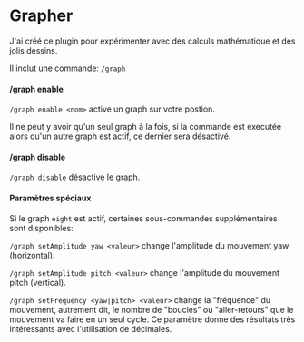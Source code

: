 # Grapher

J'ai créé ce plugin pour expérimenter avec des calculs mathématique et des jolis dessins.

Il inclut une commande: `/graph`

#### /graph enable

`/graph enable <nom>` active un graph sur votre postion.

Il ne peut y avoir qu'un seul graph à la fois, si la commande est executée alors qu'un autre graph est actif, ce dernier sera désactivé.

#### /graph disable

`/graph disable` désactive le graph.

#### Paramètres spéciaux

Si le graph `eight` est actif, certaines sous-commandes supplémentaires sont disponibles:

`/graph setAmplitude yaw <valeur>` change l'amplitude du mouvement yaw (horizontal).

`/graph setAmplitude pitch <valeur>` change l'amplitude du mouvement pitch (vertical).

`/graph setFrequency <yaw|pitch> <valeur>` change la "fréquence" du mouvement, autrement dit, le nombre de "boucles" ou "aller-retours" que le mouvement va faire en un seul cycle. Ce paramètre donne des résultats très intéressants avec l'utilisation de décimales.
